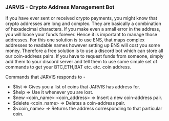 ### JARVIS - Crypto Address Management Bot

If you have ever sent or received crypto payments, you might know that crypto addresses are long and complex. They are basically a combination of hexadecimal characters. If you make even a small error in the address, you will loose your funds forever. Hence it is important to manage those addresses. For this one solution is to use ENS, that maps complex addresses to readable names however setting up ENS will cost you some money. Therefore a free solution is to use a discord bot which can store all our coin-address pairs. If you have to request funds from someone, simply add them to your discord server and tell them to use some simple set of commands to get your BTC,ETH,BAT etc. etc. coin address.
<br>

Commands that JARVIS responds to -
- $list => Gives you a list of coins that JARVIS has address for.
- $help => Use it whenever you are lost.
- $new <coin_name> <coin_address> => Insert a new coin-address pair.
- $delete <coin_name> => Deletes a coin-address pair.
- $<coin_name> => Returns the address corresponding to that particular coin.
